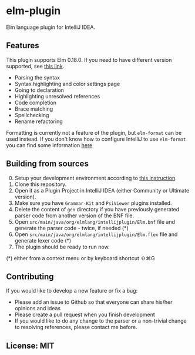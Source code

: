 # elm-plugin
Elm language plugin for IntelliJ IDEA.

## Features

This plugin supports Elm 0.18.0. If you need to have different version supported, see [this link](http://durkiewicz.github.io/elm-plugin/#releases).

- Parsing the syntax
- Syntax highlighting and color settings page
- Going to declaration 
- Highlighting unresolved references
- Code completion
- Brace matching
- Spellchecking
- Rename refactoring

Formatting is currently not a feature of the plugin, but `elm-format` can be used instead. If you don't know how to configure IntelliJ to use `elm-format` you can find some information [here](https://github.com/durkiewicz/elm-plugin/issues/9)

## Building from sources

0. Setup your development environment according to [this instruction](http://www.jetbrains.org/intellij/sdk/docs/basics/getting_started/setting_up_environment.html).
0. Clone this repository.
0. Open it as a Plugin Project in IntelliJ IDEA (either Community or Ultimate version).
0. Make sure you have `Grammar-Kit` and `PsiViewer` plugins installed.
0. Delete the content of `gen` directory if you have previously generated parser code from another version of the BNF file.
0. Open `src/main/java/org/elmlang/intellijplugin/Elm.bnf` file and generate the parser code - twice, if needed (*)
0. Open `src/main/java/org/elmlang/intellijplugin/Elm.flex` file and generate lexer code (*)
0. The plugin should be ready to run now.

(*) either from a context menu or by keyboard shortcut ⇧⌘G

## Contributing

If you would like to develop a new feature or fix a bug:
- Please add an issue to Github so that everyone can share his/her opinions and ideas
- Please create a pull request when you finish development
- If you would like to do any change to the parser or a non-trivial change to resolving references,
  please contact me before.

## License: MIT